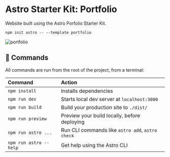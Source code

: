 # Astro Starter Kit: Portfolio

Website built using the Astro Porfolio Starter Kit.

```
npm init astro -- --template portfolio
```

![portfolio](https://user-images.githubusercontent.com/4677417/186189473-03dda103-65d3-4220-8b60-180ccaee5939.png)

## 🧞 Commands

All commands are run from the root of the project, from a terminal:

| Command                | Action                                           |
| :--------------------- | :----------------------------------------------- |
| `npm install`          | Installs dependencies                            |
| `npm run dev`          | Starts local dev server at `localhost:3000`      |
| `npm run build`        | Build your production site to `./dist/`          |
| `npm run preview`      | Preview your build locally, before deploying     |
| `npm run astro ...`    | Run CLI commands like `astro add`, `astro check` |
| `npm run astro --help` | Get help using the Astro CLI                     |
